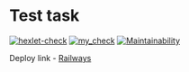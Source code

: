 # Test task


[![hexlet-check](https://github.com/VladislavArutiunian/php-project-57/actions/workflows/hexlet-check.yml/badge.svg)](https://github.com/VladislavArutiunian/php-project-57/actions/workflows/hexlet-check.yml)
[![my_check](https://github.com/VladislavArutiunian/php-project-57/actions/workflows/my-check.yml/badge.svg)](https://github.com/VladislavArutiunian/php-project-57/actions/workflows/my-check.yml)
[![Maintainability](https://api.codeclimate.com/v1/badges/d6e659cfca6fdc503af0/maintainability)](https://codeclimate.com/github/VladislavArutiunian/php-project-57/maintainability)


Deploy link - 
[Railways](https://php-project-57-production-5d24.up.railway.app/)

